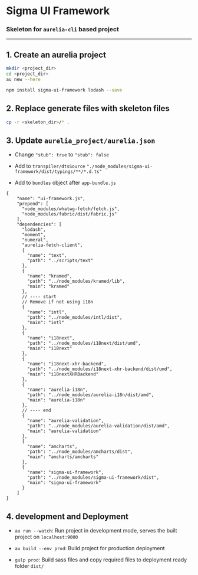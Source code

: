 # Sigma UI Framework
### Skeleton for `aurelia-cli` based project

----

## 1. Create an aurelia project
```bash
mkdir <project_dir>
cd <project_dir>
au new --here

npm install sigma-ui-framework lodash --save
```

## 2. Replace generate files with skeleton files
```bash
cp -r <skeleton_dir>/* .
```

## 3. Update `aurelia_project/aurelia.json`

* Change `"stub": true` to `"stub": false`

* Add to `transpiler/dtsSource` `"./node_modules/sigma-ui-framework/dist/typings/**/*.d.ts"`

* Add to `bundles` object after `app-bundle.js`
```
{
    "name": "ui-framework.js",
    "prepend": [
      "node_modules/whatwg-fetch/fetch.js",
      "node_modules/fabric/dist/fabric.js"
    ],
    "dependencies": [
      "lodash",
      "moment",
      "numeral",
      "aurelia-fetch-client",
      {
        "name": "text",
        "path": "../scripts/text"
      },
      {
        "name": "kramed",
        "path": "../node_modules/kramed/lib",
        "main": "kramed"
      },
      // ---- start
      // Remove if not using i18n
      {
        "name": "intl",
        "path": "../node_modules/intl/dist",
        "main": "intl"
      },
      {
        "name": "i18next",
        "path": "../node_modules/i18next/dist/umd",
        "main": "i18next"
      },
      {
        "name": "i18next-xhr-backend",
        "path": "../node_modules/i18next-xhr-backend/dist/umd",
        "main": "i18nextXHRBackend"
      },
      {
        "name": "aurelia-i18n",
        "path": "../node_modules/aurelia-i18n/dist/amd",
        "main": "aurelia-i18n"
      },
      // ---- end
      {
        "name": "aurelia-validation",
        "path": "../node_modules/aurelia-validation/dist/amd",
        "main": "aurelia-validation"
      },
      {
        "name": "amcharts",
        "path": "../node_modules/amcharts/dist",
        "main": "amcharts/amcharts"
      },
      {
        "name": "sigma-ui-framework",
        "path": "../node_modules/sigma-ui-framework/dist",
        "main": "sigma-ui-framework"
      }
    ]
}
```

## 4. development and Deployment

* `au run --watch`: Run project in development mode, serves the built project on `localhost:9000`

* `au build --env prod`: Build project for production deployment

* `gulp prod`: Build sass files and copy required files to deployment ready folder `dist/`
